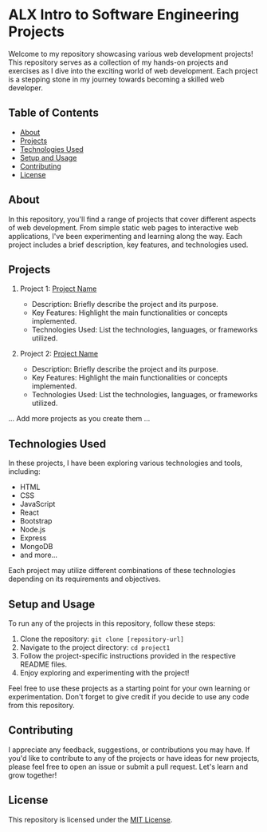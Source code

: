 # ALX Intro to Software Engineering Projects

Welcome to my repository showcasing various web development projects! This repository serves as a collection of my hands-on projects and exercises as I dive into the exciting world of web development. Each project is a stepping stone in my journey towards becoming a skilled web developer.

## Table of Contents

- [About](#about)
- [Projects](#projects)
- [Technologies Used](#technologies-used)
- [Setup and Usage](#setup-and-usage)
- [Contributing](#contributing)
- [License](#license)

## About

In this repository, you'll find a range of projects that cover different aspects of web development. From simple static web pages to interactive web applications, I've been experimenting and learning along the way. Each project includes a brief description, key features, and technologies used.

## Projects

1. Project 1: [Project Name](./project1)
   - Description: Briefly describe the project and its purpose.
   - Key Features: Highlight the main functionalities or concepts implemented.
   - Technologies Used: List the technologies, languages, or frameworks utilized.

2. Project 2: [Project Name](./project2)
   - Description: Briefly describe the project and its purpose.
   - Key Features: Highlight the main functionalities or concepts implemented.
   - Technologies Used: List the technologies, languages, or frameworks utilized.

... Add more projects as you create them ...

## Technologies Used

In these projects, I have been exploring various technologies and tools, including:

- HTML
- CSS
- JavaScript
- React
- Bootstrap
- Node.js
- Express
- MongoDB
- and more...

Each project may utilize different combinations of these technologies depending on its requirements and objectives.

## Setup and Usage

To run any of the projects in this repository, follow these steps:

1. Clone the repository: `git clone [repository-url]`
2. Navigate to the project directory: `cd project1`
3. Follow the project-specific instructions provided in the respective README files.
4. Enjoy exploring and experimenting with the project!

Feel free to use these projects as a starting point for your own learning or experimentation. Don't forget to give credit if you decide to use any code from this repository.

## Contributing

I appreciate any feedback, suggestions, or contributions you may have. If you'd like to contribute to any of the projects or have ideas for new projects, please feel free to open an issue or submit a pull request. Let's learn and grow together!

## License

This repository is licensed under the [MIT License](LICENSE).
